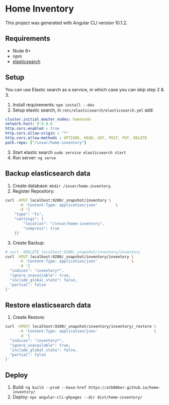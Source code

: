 # Home Inventory

This project was generated with Angular CLI version 10.1.2.

## Requirements

- Node 8+
- npm
- [elasticsearch](https://www.elastic.co/guide/en/elasticsearch/reference/current/install-elasticsearch.html)

## Setup

You can use Elastic search as a service, in which case you can skip step 2 & 3.

1. Install requirements: `npm install --dev`
2. Setup elastic search, in `/etc/elasticsearch/elasticsearch.yml` add:
```yaml
cluster.initial_master_nodes: homenode
network.host: 0.0.0.0
http.cors.enabled : true
http.cors.allow-origin : "*"
http.cors.allow-methods : OPTIONS, HEAD, GET, POST, PUT, DELETE
path.repo: ["/invar/home-inventory"]
```
3. Start elastic search `sudo service elasticsearch start`
4. Run server: `ng serve`

## Backup elasticsearch data

1. Create database: `mkdir /invar/home-inventory`.
2. Register Repository:
```bash
curl -XPUT localhost:9200/_snapshot/inventory \
      -H 'Content-Type: application/json'        \
      -d '{
    "type": "fs",
    "settings": {
        "location": "/invar/home-inventory",
        "compress": true
    }}'
```
3. Create Backup:
```bash
# curl -XDELETE localhost:9200/_snapshot/inventory/inventory
curl -XPUT localhost:9200/_snapshot/inventory/inventory \
      -H 'Content-Type: application/json'               \
      -d '{
  "indices": "inventory*",
  "ignore_unavailable": true,
  "include_global_state": false,
  "partial": false
}'
```

## Restore elasticsearch data

1. Create Restore:
```bash
curl -XPOST localhost:9200/_snapshot/inventory/inventory/_restore \
      -H 'Content-Type: application/json'                         \
      -d '{
  "indices": "inventory*",
  "ignore_unavailable": true,
  "include_global_state": false,
  "partial": false
}'
```

## Deploy

1. Build: `ng build --prod --base-href https://atb00ker.github.io/home-inventory/`
2. Deploy: `npx angular-cli-ghpages --dir dist/home-inventory/`
